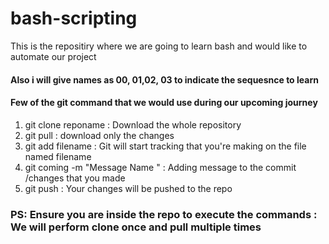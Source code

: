 # bash-scripting

This is the repositiry where we are going to learn bash and would like to automate our project

#### Also i will give names as 00, 01,02, 03 to indicate the sequesnce to learn

#### Few of the git command that we would use during our upcoming journey

1) git clone reponame  : Download the whole repository
2) git pull : download only the changes
3) git add filename  : Git will start tracking that you're making on the file named filename
4) git coming -m "Message Name " : Adding message to the commit /changes that you made
5) git push    : Your changes will be pushed to the repo

### PS: Ensure you are inside the repo to execute the commands : We will perform clone once and pull multiple times